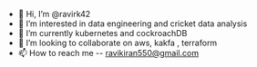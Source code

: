 - 👋 Hi, I’m @ravirk42
- 👀 I’m interested in data engineering and cricket data analysis
- 🌱 I’m currently kubernetes and cockroachDB
- 💞️ I’m looking to collaborate on aws, kakfa , terraform
- 📫 How to reach me -- ravikiran550@gmail.com

<!---
ravirk42/ravirk42 is a ✨ special ✨ repository because its `README.md` (this file) appears on your GitHub profile.
You can click the Preview link to take a look at your changes.
--->
